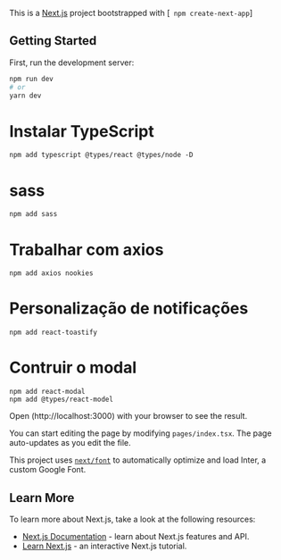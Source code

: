 This is a [Next.js](https://nextjs.org/) project bootstrapped with [` npm create-next-app`] 

## Getting Started

First, run the development server:

```bash
npm run dev
# or
yarn dev
```
# Instalar TypeScript 
```
npm add typescript @types/react @types/node -D
```

# sass
```
npm add sass
```

# Trabalhar com axios 
```
npm add axios nookies
```
# Personalização de notificações
```
npm add react-toastify
```

# Contruir o modal
```
npm add react-modal
npm add @types/react-model
```



Open (http://localhost:3000) with your browser to see the result.

You can start editing the page by modifying `pages/index.tsx`. The page auto-updates as you edit the file.


This project uses [`next/font`](https://nextjs.org/docs/basic-features/font-optimization) to automatically optimize and load Inter, a custom Google Font.

## Learn More

To learn more about Next.js, take a look at the following resources:

- [Next.js Documentation](https://nextjs.org/docs) - learn about Next.js features and API.
- [Learn Next.js](https://nextjs.org/learn) - an interactive Next.js tutorial.
